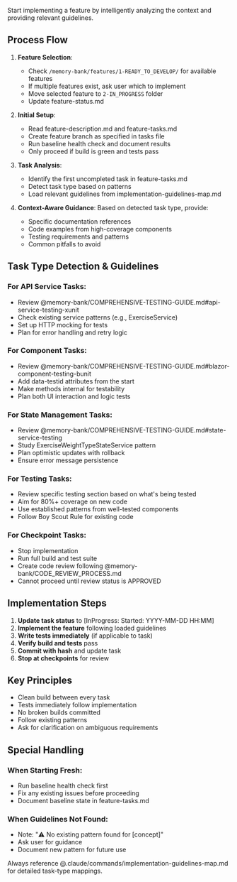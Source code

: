 Start implementing a feature by intelligently analyzing the context and providing relevant guidelines.

## Process Flow

1. **Feature Selection**:
   - Check `/memory-bank/features/1-READY_TO_DEVELOP/` for available features
   - If multiple features exist, ask user which to implement
   - Move selected feature to `2-IN_PROGRESS` folder
   - Update feature-status.md

2. **Initial Setup**:
   - Read feature-description.md and feature-tasks.md
   - Create feature branch as specified in tasks file
   - Run baseline health check and document results
   - Only proceed if build is green and tests pass

3. **Task Analysis**:
   - Identify the first uncompleted task in feature-tasks.md
   - Detect task type based on patterns
   - Load relevant guidelines from implementation-guidelines-map.md

4. **Context-Aware Guidance**:
   Based on detected task type, provide:
   - Specific documentation references
   - Code examples from high-coverage components
   - Testing requirements and patterns
   - Common pitfalls to avoid

## Task Type Detection & Guidelines

### For API Service Tasks:
- Review @memory-bank/COMPREHENSIVE-TESTING-GUIDE.md#api-service-testing-xunit
- Check existing service patterns (e.g., ExerciseService)
- Set up HTTP mocking for tests
- Plan for error handling and retry logic

### For Component Tasks:
- Review @memory-bank/COMPREHENSIVE-TESTING-GUIDE.md#blazor-component-testing-bunit
- Add data-testid attributes from the start
- Make methods internal for testability
- Plan both UI interaction and logic tests

### For State Management Tasks:
- Review @memory-bank/COMPREHENSIVE-TESTING-GUIDE.md#state-service-testing
- Study ExerciseWeightTypeStateService pattern
- Plan optimistic updates with rollback
- Ensure error message persistence

### For Testing Tasks:
- Review specific testing section based on what's being tested
- Aim for 80%+ coverage on new code
- Use established patterns from well-tested components
- Follow Boy Scout Rule for existing code

### For Checkpoint Tasks:
- Stop implementation
- Run full build and test suite
- Create code review following @memory-bank/CODE_REVIEW_PROCESS.md
- Cannot proceed until review status is APPROVED

## Implementation Steps

1. **Update task status** to [InProgress: Started: YYYY-MM-DD HH:MM]
2. **Implement the feature** following loaded guidelines
3. **Write tests immediately** (if applicable to task)
4. **Verify build and tests** pass
5. **Commit with hash** and update task
6. **Stop at checkpoints** for review

## Key Principles

- Clean build between every task
- Tests immediately follow implementation
- No broken builds committed
- Follow existing patterns
- Ask for clarification on ambiguous requirements

## Special Handling

### When Starting Fresh:
- Run baseline health check first
- Fix any existing issues before proceeding
- Document baseline state in feature-tasks.md

### When Guidelines Not Found:
- Note: "⚠️ No existing pattern found for [concept]"
- Ask user for guidance
- Document new pattern for future use

Always reference @.claude/commands/implementation-guidelines-map.md for detailed task-type mappings.